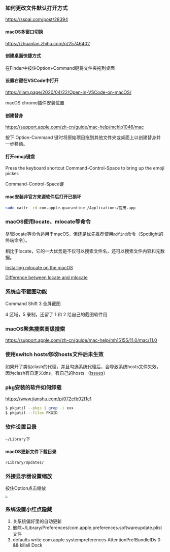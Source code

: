 ### 如何更改文件默认打开方式

https://sspai.com/post/28394

#### macOS多窗口切换

https://zhuanlan.zhihu.com/p/25746402

#### 创建桌面快捷方式

在Finder中按住Option+Command键将文件夹拖到桌面

#### 设置右键在VSCode中打开

https://liam.page/2020/04/22/Open-in-VSCode-on-macOS/

macOS chrome插件安装位置

#### 创建替身

https://support.apple.com/zh-cn/guide/mac-help/mchlp1046/mac

按下 Option-Command 键时将原始项目拖到其他文件夹或桌面上以创建替身并一步移动。

#### 打开emoji键盘

Press the keyboard shortcut Command-Control-Space to bring up the emoji picker. 

Command-Control-Space键

#### mac安装非官方来源软件后打开已损坏

```sh
sudo xattr -rd com.apple.quarantine /Applications/应用.app
```

### macOS使用locate、mlocate等命令

尽管locate等命令适用于macOS，但还是优先推荐使用`mdfind`命令（Spotlight的终端命令）。

相比于locate，它的一大优势是不仅可以搜索文件名，还可以搜索文件内容和元数据。

[Installing mlocate on the macOS](https://unix.stackexchange.com/questions/81537/installing-mlocate-on-mac-os-10-7)

[Difference between locate and mlocate](https://unix.stackexchange.com/questions/273182/difference-between-locate-and-mlocate)



### 系统自带截图功能

Command Shift 3 全屏截图

4 区域，5 录制，还留了 1 和 2 给自己的截图软件用



### macOS聚焦搜索高级搜索

https://support.apple.com/zh-cn/guide/mac-help/mh15155/11.0/mac/11.0



### 使用switch hosts修改hosts文件后未生效

如果开了类似clash的代理，并且勾选系统代理后，会导致系统hosts文件失效，因为clash有自定义dns，有自己的hosts （[issues](https://github.com/Dreamacro/clash/issues/423)）



### pkg安装的软件如何卸载

https://www.jianshu.com/p/072efb02f1c1

```sh
$ pkgutil --pkgs | grep -i xxx
$ pkgutil --files PKGID
```



### 软件设置目录

`~/Library`下



#### macOS更新文件下载目录

`/Library/Updates/`



### 外接显示器设置缩放

按住Option点击缩放

<img src="https://i.imgur.com/pxrd4gj.png" style="zoom:42%;" />

### 系统设置小红点隐藏

1. 关系统偏好里的自动更新
2. 删除~/Library/Preferences/com.apple.preferences.softwareupdate.plist 文件
3. defaults write com.apple.systempreferences AttentionPrefBundleIDs 0 && killall Dock
